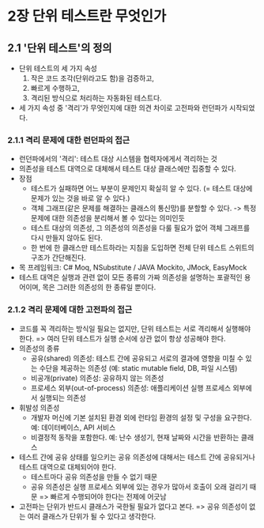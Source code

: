 # 2장 단위 테스트란 무엇인가
## 2.1 '단위 테스트'의 정의
* 단위 테스트의 세 가지 속성
  1. 작은 코드 조각(단위라고도 함)을 검증하고,
  2. 빠르게 수행하고,
  3. 격리된 방식으로 처리하는 자동화된 테스트다.
* 세 가지 속성 중 '격리'가 무엇인지에 대한 의견 차이로 고전파와 런던파가 시작되었다.
### 2.1.1 격리 문제에 대한 런던파의 접근
* 런던파에서의 '격리': 테스트 대상 시스템을 협력자에게서 격리하는 것
* 의존성을 테스트 대역으로 대체해서 테스트 대상 클래스에만 집중할 수 있다.
* 장점
  * 테스트가 실패하면 어느 부분이 문제인지 확실히 알 수 있다. (= 테스트 대상에 문제가 있는 것을 바로 알 수 있다.)
  * 객체 그래프(같은 문제를 해결하는 클래스의 통신망)를 분할할 수 있다. -> 특정 문제에 대한 의존성을 분리해서 볼 수 있다는 의미인듯
  * 테스트 대상의 의존성, 그 의존성의 의존성을 다룰 필요가 없어 객체 그래프를 다시 만들지 않아도 된다.
  * 한 번에 한 클래스만 테스트하라는 지침을 도입하면 전체 단위 테스트 스위트의 구조가 간단해진다.
* 목 프레임워크: C# Moq, NSubstitute / JAVA Mockito, JMock, EasyMock
* 테스트 대역은 실행과 관련 없이 모든 종류의 가짜 의존성을 설명하는 포괄적인 용어이며, 목은 그러한 의존성의 한 종류일 뿐이다.
### 2.1.2 격리 문제에 대한 고전파의 접근
* 코드를 꼭 격리하는 방식일 필요는 없지만, 단위 테스트는 서로 격리해서 실행해야 한다.
  => 여러 단위 테스트가 실행 순서에 상관 없이 항상 성공해야 한다.
* 의존성의 종류
  * 공유(shared) 의존성: 테스트 간에 공유되고 서로의 결과에 영향을 미칠 수 있는 수단을 제공하는 의존성 (예: static mutable field, DB, 파일 시스템)
  * 비공개(private) 의존성: 공유하지 않는 의존성
  * 프로세스 외부(out-of-process) 의존성: 애플리케이션 실행 프로세스 외부에서 실행되는 의존성
* 휘발성 의존성
  * 개발자 머신에 기본 설치된 환경 외에 런타임 환경의 설정 및 구성을 요구한다. 예: 데이터베이스, API 서비스
  * 비결정적 동작을 포함한다. 예: 난수 생성기, 현재 날짜와 시간을 반환하는 클래스
* 테스트 간에 공유 상태를 일으키는 공유 의존성에 대해서는 테스트 간에 공유되거나 테스트 대역으로 대체되어야 한다.
  * 테스트마다 공유 의존성을 만들 수 없기 때문
  * 공유 의존성은 실행 프로세스 외부에 있는 경우가 많아서 호출이 오래 걸리기 때문 => 빠르게 수행되어야 한다는 전제에 어긋남
* 고전파는 단위가 반드시 클래스가 국한될 필요가 없다고 본다. => 공유 의존성이 없는 여러 클래스가 단위가 될 수 있다고 생각한다.
